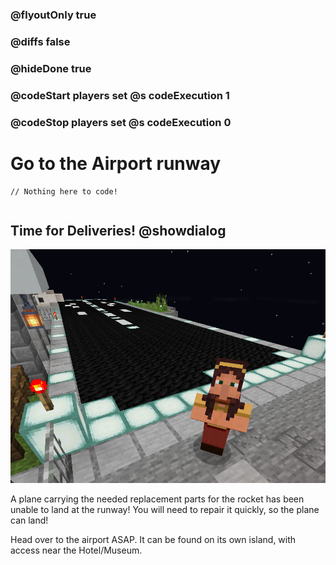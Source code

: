 ### @flyoutOnly true
### @diffs false
### @hideDone true
### @codeStart players set @s codeExecution 1
### @codeStop players set @s codeExecution 0

# Go to the Airport runway

```template
// Nothing here to code!
```

```ghost
```

## Time for Deliveries! @showdialog

![Cover image](https://raw.githubusercontent.com/CausewayDigital/Minecraft-EE-MakeCode/refs/heads/master/tutorials/python-islands/island-6/misc/From_Rocket_To_Airport.png)

A plane carrying the needed replacement parts for the rocket has been unable to land at the runway! You will need to repair it quickly, so the plane can land!

Head over to the airport ASAP. It can be found on its own island, with access near the Hotel/Museum.

```spy
```
